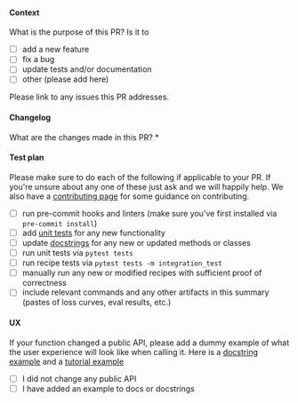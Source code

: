 #### Context
What is the purpose of this PR? Is it to
- [ ] add a new feature
- [ ] fix a bug
- [ ] update tests and/or documentation
- [ ] other (please add here)

Please link to any issues this PR addresses.

#### Changelog
What are the changes made in this PR?
*

#### Test plan
Please make sure to do each of the following if applicable to your PR. If you're unsure about any one of these just ask and we will happily help. We also have a [contributing page](https://github.com/pytorch/torchtune/blob/main/CONTRIBUTING.md) for some guidance on contributing.

- [ ] run pre-commit hooks and linters (make sure you've first installed via `pre-commit install`)
- [ ] add [unit tests](https://github.com/pytorch/torchtune/tree/main/tests/torchtune) for any new functionality
- [ ] update [docstrings](https://github.com/pytorch/torchtune/tree/main/docs/source) for any new or updated methods or classes
- [ ] run unit tests via `pytest tests`
- [ ] run recipe tests via `pytest tests -m integration_test`
- [ ] manually run any new or modified recipes with sufficient proof of correctness
- [ ] include relevant commands and any other artifacts in this summary (pastes of loss curves, eval results, etc.)

#### UX
If your function changed a public API, please add a dummy example of what the user experience will look like when calling it.
Here is a [docstring example](https://github.com/pytorch/torchtune/blob/6a7951f1cdd0b56a9746ef5935106989415f50e3/torchtune/modules/vision_transformer.py#L285)
and a [tutorial example](https://pytorch.org/torchtune/main/tutorials/qat_finetune.html#applying-qat-to-llama3-models)

- [ ] I did not change any public API
- [ ] I have added an example to docs or docstrings
